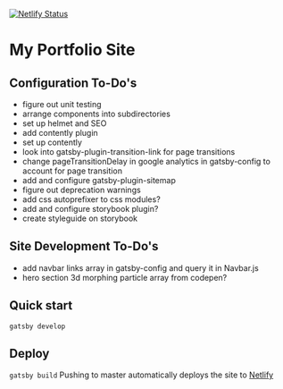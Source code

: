 [![Netlify Status](https://api.netlify.com/api/v1/badges/fc0a3131-0c25-4b3a-a183-1a44c9e614be/deploy-status)](https://app.netlify.com/sites/gatsby-portfolio-anand/deploys)

# My Portfolio Site

##  Configuration To-Do's
- figure out unit testing
- arrange components into subdirectories
- set up helmet and SEO
- add contently plugin
- set up contently
- look into gatsby-plugin-transition-link for page transitions
- change pageTransitionDelay in google analytics in gatsby-config to account for page transition
- add and configure gatsby-plugin-sitemap
- figure out deprecation warnings
- add css autoprefixer to css modules?
- add and configure storybook plugin?
- create styleguide on storybook

## Site Development To-Do's
- add navbar links array in gatsby-config and query it in Navbar.js
- hero section 3d morphing particle array from codepen?

## Quick start
`gatsby develop`

## Deploy
`gatsby build`
Pushing to master automatically deploys the site to [Netlify](https://gatsby-portfolio-anand.netlify.com/)